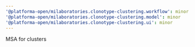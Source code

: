 ```yaml
---
'@platforma-open/milaboratories.clonotype-clustering.workflow': minor
'@platforma-open/milaboratories.clonotype-clustering.model': minor
'@platforma-open/milaboratories.clonotype-clustering.ui': minor
---
```


MSA for clusters
